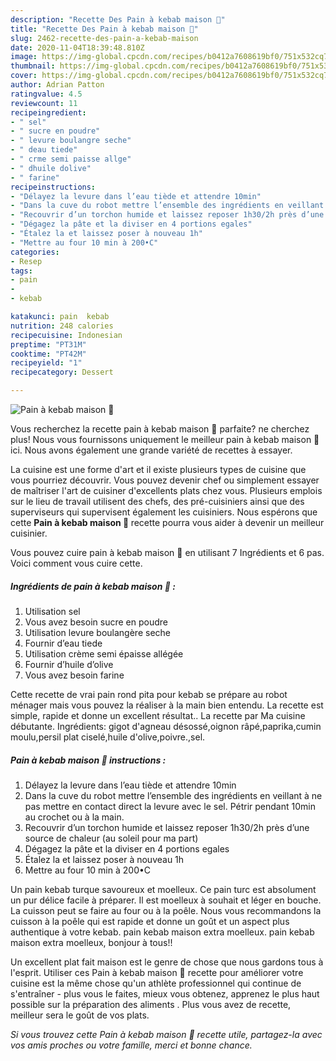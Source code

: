 ```yaml
---
description: "Recette Des Pain à kebab maison 🥙"
title: "Recette Des Pain à kebab maison 🥙"
slug: 2462-recette-des-pain-a-kebab-maison
date: 2020-11-04T18:39:48.810Z
image: https://img-global.cpcdn.com/recipes/b0412a7608619bf0/751x532cq70/pain-a-kebab-maison-🥙-photo-principale-de-la-recette.jpg
thumbnail: https://img-global.cpcdn.com/recipes/b0412a7608619bf0/751x532cq70/pain-a-kebab-maison-🥙-photo-principale-de-la-recette.jpg
cover: https://img-global.cpcdn.com/recipes/b0412a7608619bf0/751x532cq70/pain-a-kebab-maison-🥙-photo-principale-de-la-recette.jpg
author: Adrian Patton
ratingvalue: 4.5
reviewcount: 11
recipeingredient:
- " sel"
- " sucre en poudre"
- " levure boulangre seche"
- " deau tiede"
- " crme semi paisse allge"
- " dhuile dolive"
- " farine"
recipeinstructions:
- "Délayez la levure dans l’eau tiède et attendre 10min"
- "Dans la cuve du robot mettre l’ensemble des ingrédients en veillant à ne pas mettre en contact direct la levure avec le sel. Pétrir pendant 10min au crochet ou à la main."
- "Recouvrir d’un torchon humide et laissez reposer 1h30/2h près d’une source de chaleur (au soleil pour ma part)"
- "Dégagez la pâte et la diviser en 4 portions egales"
- "Étalez la et laissez poser à nouveau 1h"
- "Mettre au four 10 min à 200•C"
categories:
- Resep
tags:
- pain
- 
- kebab

katakunci: pain  kebab 
nutrition: 248 calories
recipecuisine: Indonesian
preptime: "PT31M"
cooktime: "PT42M"
recipeyield: "1"
recipecategory: Dessert

---
```



![Pain à kebab maison 🥙](https://img-global.cpcdn.com/recipes/b0412a7608619bf0/751x532cq70/pain-a-kebab-maison-🥙-photo-principale-de-la-recette.jpg)

Vous recherchez la recette pain à kebab maison 🥙 parfaite? ne cherchez plus! Nous vous fournissons uniquement le meilleur pain à kebab maison 🥙 ici. Nous avons également une grande variété de recettes à essayer.

La cuisine est une forme d'art et il existe plusieurs types de cuisine que vous pourriez découvrir. Vous pouvez devenir chef ou simplement essayer de maîtriser l'art de cuisiner d'excellents plats chez vous. Plusieurs emplois sur le lieu de travail utilisent des chefs, des pré-cuisiniers ainsi que des superviseurs qui supervisent également les cuisiniers. Nous espérons que cette <strong> Pain à kebab maison 🥙 </strong> recette pourra vous aider à devenir un meilleur cuisinier.

<!--inarticleads1-->

Vous pouvez cuire pain à kebab maison 🥙 en utilisant 7 Ingrédients et 6 pas. Voici comment vous cuire cette.

##### Ingrédients de pain à kebab maison 🥙 :

1. Utilisation  sel
1. Vous avez besoin  sucre en poudre
1. Utilisation  levure boulangère seche
1. Fournir  d’eau tiede
1. Utilisation  crème semi épaisse allégée
1. Fournir  d’huile d’olive
1. Vous avez besoin  farine


Cette recette de vrai pain rond pita pour kebab se prépare au robot ménager mais vous pouvez la réaliser à la main bien entendu. La recette est simple, rapide et donne un excellent résultat.. La recette par Ma cuisine débutante. Ingrédients: gigot d&#39;agneau désossé,oignon râpé,paprika,cumin moulu,persil plat ciselé,huile d&#39;olive,poivre.,sel. 

<!--inarticleads2-->

##### Pain à kebab maison 🥙 instructions :

1. Délayez la levure dans l’eau tiède et attendre 10min
1. Dans la cuve du robot mettre l’ensemble des ingrédients en veillant à ne pas mettre en contact direct la levure avec le sel. Pétrir pendant 10min au crochet ou à la main.
1. Recouvrir d’un torchon humide et laissez reposer 1h30/2h près d’une source de chaleur (au soleil pour ma part)
1. Dégagez la pâte et la diviser en 4 portions egales
1. Étalez la et laissez poser à nouveau 1h
1. Mettre au four 10 min à 200•C


Un pain kebab turque savoureux et moelleux. Ce pain turc est absolument un pur délice facile à préparer. Il est moelleux à souhait et léger en bouche. La cuisson peut se faire au four ou à la poêle. Nous vous recommandons la cuisson à la poêle qui est rapide et donne un goût et un aspect plus authentique à votre kebab. pain kebab maison extra moelleux. pain kebab maison extra moelleux, bonjour à tous!! 

<!--inarticleads1-->

<p>
Un excellent plat fait maison est le genre de chose que nous gardons tous à l'esprit. Utiliser ces Pain à kebab maison 🥙 recette pour améliorer votre cuisine est la même chose qu'un athlète professionnel qui continue de s'entraîner - plus vous le faites, mieux vous obtenez, apprenez le plus haut possible sur la préparation des aliments . Plus vous avez de recette, meilleur sera le goût de vos plats.
</p>

<p>
<i>Si vous trouvez cette Pain à kebab maison 🥙 recette utile, partagez-la avec vos amis proches ou votre famille, merci et bonne chance.</i>
</p>
